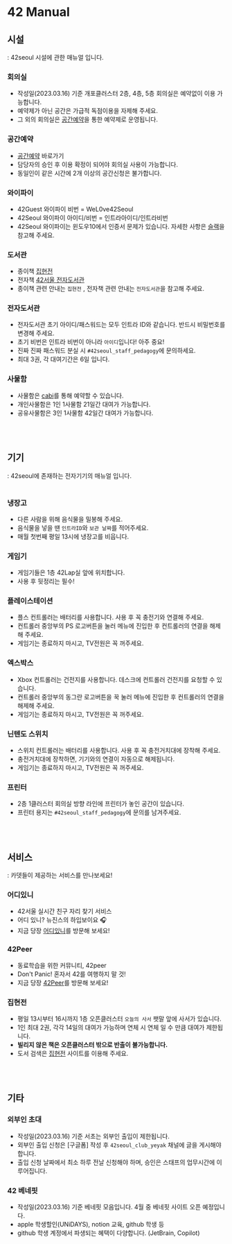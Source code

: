 # 42 Manual


## 시설
: 42seoul 시설에 관한 매뉴얼 입니다.
<br>
### 회의실
- 작성일(2023.03.16) 기준 개포클러스터 2층, 4층, 5층 회의실은 예약없이 이용 가능합니다.
- 예약제가 아닌 공간은 가급적 독점이용을 자제해 주세요.
- 그 외의 회의실은 [공간예약](https://innovationacademy.kr/academy/space/view?level=2&menuNo=11%7C%EA%B3%B5%EA%B0%84%EC%98%88%EC%95%BD)을 통한 예약제로 운영됩니다.  

### 공간예약
- [공간예약](https://innovationacademy.kr/academy/space/view?level=2&menuNo=11%7C%EA%B3%B5%EA%B0%84%EC%98%88%EC%95%BD) 바로가기
- 담당자의 승인 후 이용 확정이 되어야 회의실 사용이 가능합니다.
- 동일인이 같은 시간에 2개 이상의 공간신청은 불가합니다.

### 와이파이
- 42Guest 와이파이 비번 = WeL0ve42Seoul
- 42Seoul 와이파이 아이디/비번 = 인트라아이디/인트라비번
- 42Seoul 와이파이는 윈도우10에서 인증서 문제가 있습니다. 자세한 사항은 [슬랙](https://42born2code.slack.com/files/U01BDF736KV/F04PN4B19FZ/codam_wifi_win10.es.en.cleaned.pdf%7C%EC%97%AC%EA%B8%B0)을 참고해 주세요.

### 도서관
- 종이책 [집현전](https://42library.kr/%7C%EC%A7%91%ED%98%84%EC%A0%84)
- 전자책 [42서울 전자도서관](https://42seoul.dkyobobook.co.kr/main.ink%7C42%EC%84%9C%EC%9A%B8)
- 종이책 관련 안내는 `집현전` , 전자책 관련 안내는 `전자도서관`을 참고해 주세요.
    
### 전자도서관
- 전자도서관 초기 아이디/패스워드는 모두 인트라 ID와 같습니다. 반드시 비밀번호를 변경해 주세요.
- 초기 비번은 인트라 비번이 아니라 `아이디`입니다! 아주 중요!
- 진짜 진짜 패스워드 분실 시 `#42seoul_staff_pedagogy`에 문의하세요.
- 최대 3권, 각 대여기간은 6일 입니다.

### 사물함
- 사물함은 [cabi](https://cabi.42seoul.io/home%7Ccabi)를 통해 예약할 수 있습니다.
- 개인사물함은 1인 1사물함 21일간 대여가 가능합니다.
- 공유사물함은 3인 1사물함 42일간 대여가 가능합니다.
<br>
<br>

## 기기
: 42seoul에 존재하는 전자기기의 매뉴얼 입니다.  
<br>
### 냉장고
- 다른 사람을 위해 음식물을 밀봉해 주세요.
- 음식물을 넣을 땐 `인트라ID`와 `보관 날짜`를 적어주세요.
- 매월 첫번째 평일 13시에 냉장고를 비웁니다.

### 게임기
- 게임기들은 1층 42Lap실 앞에 위치합니다.
- 사용 후 뒷정리는 필수!
    
### 플레이스테이션
- 플스 컨트롤러는 배터리를 사용합니다. 사용 후 꼭 충전기와 연결해 주세요.
- 컨트롤러 중앙부의 PS 로고버튼을 눌러 메뉴에 진입한 후 컨트롤러의 연결을 해제해 주세요.
- 게임기는 종료하지 마시고, TV전원은 꼭 꺼주세요.

### 엑스박스
- Xbox 컨트롤러는 건전지를 사용합니다. 데스크에 컨트롤러 건전지를 요청할 수 있습니다.
- 컨트롤러 중앙부의 동그란 로고버튼을 꾹 눌러 메뉴에 진입한 후 컨트롤러의 연결을 해제해 주세요.
- 게임기는 종료하지 마시고, TV전원은 꼭 꺼주세요.

### 닌텐도 스위치
- 스위치 컨트롤러는 배터리를 사용합니다. 사용 후 꼭 충전거치대에 장착해 주세요.
- 충전거치대에 장착하면, 기기와의 연결이 자동으로 해제됩니다.
- 게임기는 종료하지 마시고, TV전원은 꼭 꺼주세요.

### 프린터

- 2층 1클러스터 회의실 방향 라인에 프린터가 놓인 공간이 있습니다.
- 프린터 용지는 `#42seoul_staff_pedagogy`에 문의를 남겨주세요.
<!-- - 연결방법은  <link|여기>를 참고해 주세요 .md link넣기 -->
<br>
<br>

## 서비스

: 카뎃들이 제공하는 서비스를 만나보세요!

### 어디있니
- 42서울 실시간 친구 자리 찾기 서비스
- 어디 있니? 뉴진스의 하입보이요 🎧
- 지금 당장 [어디있니](https://www.where42.kr/Login%7C%EC%96%B4%EB%94%94%EC%9E%88%EB%8B%88)를 방문해 보세요!

### 42Peer
- 동료학습을 위한 커뮤니티, 42peer
- Don't Panic! 혼자서 42를 여행하지 말 것!
- 지금 당장 [42Peer](https://42peer.oopy.io/%7C42Peer)를 방문해 보세요!

### 집현전
- 평일 13시부터 16시까지 1층 오픈클러스터 `오늘의 사서` 팻말 앞에 사서가 있습니다.
- 1인 최대 2권, 각각 14일의 대여가 가능하며 연체 시 연체 일 수 만큼 대여가 제한됩니다.
- **빌리지 않은 책은 오픈클러스터 밖으로 반출이 불가능합니다.**
- 도서 검색은 [집현전](https://42library.kr/%7C%EC%A7%91%ED%98%84%EC%A0%84) 사이트를 이용해 주세요.
<!-- ### 42gg
### 모닝글로리
### 42HANE
### 잼s25 -->

<!-- <br>
<br>

## 커뮤니티

: 모두 여기 모여라!

### 42world
### 팔만코딩경 -->

<br>
<br>

## 기타
### 외부인 초대
- 작성일(2023.03.16) 기준 서초는 외부인 출입이 제한됩니다.
- 외부인 출입 신청은 [구글폼] 작성 후 `42seoul_club_yeyak` 채널에 글을 게시해야 합니다.
- 출입 신청 날짜에서 최소 하루 전날 신청해야 하며, 승인은 스태프의 업무시간에 이루어집니다.

### 42 베네핏
- 작성일(2023.03.16) 기준 베네핏 모음입니다. 4월 중 베네핏 사이트 오픈 예정입니다.
- apple 학생할인(UNiDAYS), notion 교육, github 학생 등
- github 학생 계정에서 파생되는 혜택이 다양합니다. (JetBrain, Copilot)
